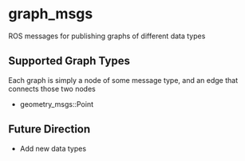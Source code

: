 graph_msgs
==========

ROS messages for publishing graphs of different data types

## Supported Graph Types

Each graph is simply a node of some message type, and an edge that connects those two nodes

 - geometry_msgs::Point

## Future Direction

 - Add new data types